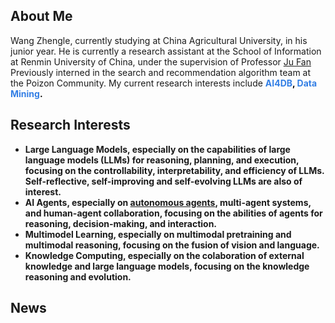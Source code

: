 <!--
 * @Author: i_wangzhengle i_wangzhengle@shizhuang-inc.com
 * @Date: 2024-10-08 01:51:57
 * @LastEditors: i_wangzhengle i_wangzhengle@shizhuang-inc.com
 * @LastEditTime: 2024-10-21 14:01:49
 * 
-->
## About Me



Wang Zhengle, currently studying at China Agricultural University, in his junior year. He is currently a research assistant at the School of Information at Renmin University of China, under the supervision of Professor [Ju Fan](http://iir.ruc.edu.cn/~fanj)
Previously interned in the search and recommendation algorithm team at the Poizon Community.
My current research interests include <strong><span style="color:#337FE5;">AI4DB<span style="color:#000000;">, <strong><span style="color:#337FE5;">Data Mining<span style="color:#000000;">.

## Research Interests

- **Large Language Models**, especially on the capabilities of large language models (LLMs) for reasoning, planning, and execution, focusing on the controllability, interpretability, and efficiency of LLMs. Self-reflective, self-improving and self-evolving LLMs are also of interest.
- **AI Agents**, especially on [autonomous agents]((https://lilianweng.github.io/posts/2023-06-23-agent/)), multi-agent systems, and human-agent collaboration, focusing on the abilities of agents for reasoning, decision-making, and interaction.
- **Multimodel Learning**, especially on multimodal pretraining and multimodal reasoning, focusing on the fusion of vision and language.
- **Knowledge Computing**, especially on the colaboration of external knowledge and large language models, focusing on the knowledge reasoning and evolution.

## News

